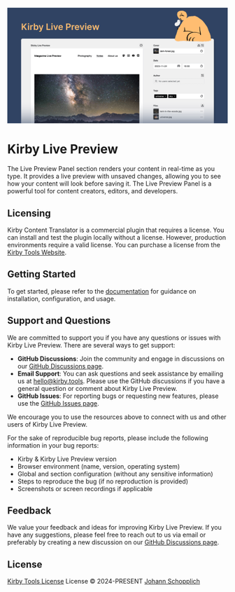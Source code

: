 [![Kirby Live Preview](./.github/social-card.png)](https://kirby.tools/live-preview)

# Kirby Live Preview

The Live Preview Panel section renders your content in real-time as you type. It provides a live preview with unsaved changes, allowing you to see how your content will look before saving it. The Live Preview Panel is a powerful tool for content creators, editors, and developers.

## Licensing

Kirby Content Translator is a commercial plugin that requires a license. You can install and test the plugin locally without a license. However, production environments require a valid license. You can purchase a license from the [Kirby Tools Website](https://kirby.tools/live-preview).

## Getting Started

To get started, please refer to the [documentation](https://kirby.tools/docs/live-preview) for guidance on installation, configuration, and usage.

## Support and Questions

We are committed to support you if you have any questions or issues with Kirby Live Preview. There are several ways to get support:

- **GitHub Discussions**: Join the community and engage in discussions on our [GitHub Discussions page](https://github.com/kirby-tools/community/discussions).
- **Email Support**: You can ask questions and seek assistance by emailing us at [hello@kirby.tools](mailto:hello@kirby.tools). Please use the GitHub discussions if you have a general question or comment about Kirby Live Preview.
- **GitHub Issues**: For reporting bugs or requesting new features, please use the [GitHub Issues page](https://github.com/kirby-tools/community/issues).

We encourage you to use the resources above to connect with us and other users of Kirby Live Preview.

For the sake of reproducible bug reports, please include the following information in your bug reports:

- Kirby & Kirby Live Preview version
- Browser environment (name, version, operating system)
- Global and section configuration (without any sensitive information)
- Steps to reproduce the bug (if no reproduction is provided)
- Screenshots or screen recordings if applicable

## Feedback

We value your feedback and ideas for improving Kirby Live Preview. If you have any suggestions, please feel free to reach out to us via email or preferably by creating a new discussion on our [GitHub Discussions page](https://github.com/kirby-tools/community/discussions).

## License

[Kirby Tools License](./LICENSE.md) License © 2024-PRESENT [Johann Schopplich](https://github.com/johannschopplich)
